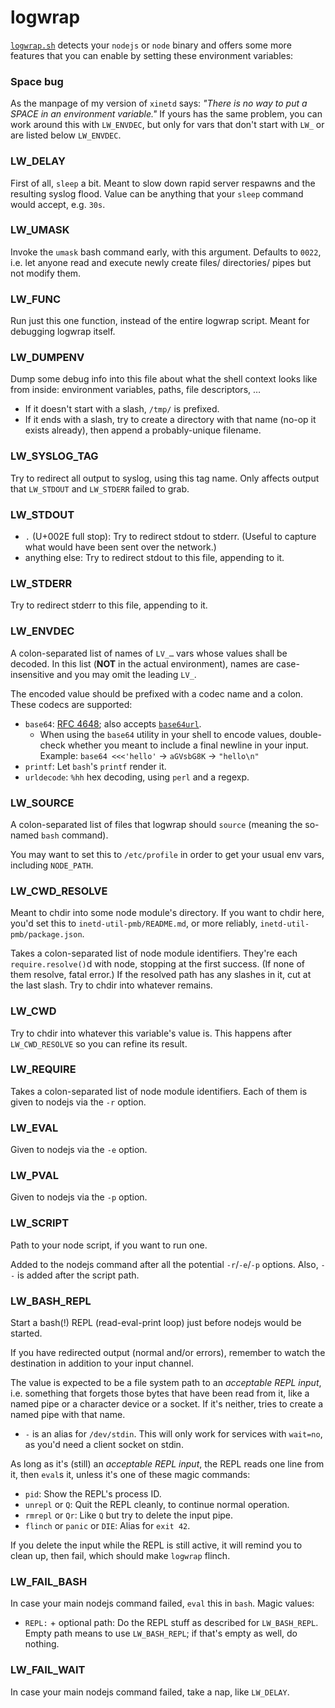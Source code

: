﻿
logwrap
=======

[`logwrap.sh`](`logwrap.sh`)
detects your `nodejs` or `node` binary and offers some more
features that you can enable by setting these environment variables:


### Space bug

As the manpage of my version of `xinetd` says:
_"There is no way to put a SPACE in an environment variable."_
If yours has the same problem, you can work around this with `LW_ENVDEC`,
but only for vars that don't start with `LW_` or are listed below `LW_ENVDEC`.


### LW_DELAY

First of all, `sleep` a bit.
Meant to slow down rapid server respawns and the resulting syslog flood.
Value can be anything that your `sleep` command would accept, e.g. `30s`.


### LW_UMASK

Invoke the `umask` bash command early, with this argument.
Defaults to `0022`, i.e. let anyone read and execute newly
create files/ directories/ pipes but not modify them.


### LW_FUNC

Run just this one function, instead of the entire logwrap script.
Meant for debugging logwrap itself.


### LW_DUMPENV

Dump some debug info into this file about what the shell context
looks like from inside: environment variables, paths, file descriptors, …

  * If it doesn't start with a slash, `/tmp/` is prefixed.
  * If it ends with a slash, try to create a directory with that name
    (no-op it exists already), then append a probably-unique filename.


### LW_SYSLOG_TAG

Try to redirect all output to syslog, using this tag name.
Only affects output that `LW_STDOUT` and `LW_STDERR` failed to grab.


### LW_STDOUT

  * `.` (U+002E full stop): Try to redirect stdout to stderr.
    (Useful to capture what would have been sent over the network.)
  * anything else: Try to redirect stdout to this file, appending to it.


### LW_STDERR

Try to redirect stderr to this file, appending to it.


### LW_ENVDEC

A colon-separated list of names of `LV_…` vars whose values shall be decoded.
In this list (__NOT__ in the actual environment),
names are case-insensitive and you may omit the leading `LV_`.

The encoded value should be prefixed with a codec name and a colon.
These codecs are supported:

  * `base64`: [RFC 4648](https://tools.ietf.org/html/rfc4648);
    also accepts [`base64url`](https://tools.ietf.org/html/rfc4648#section-5).
    * When using the `base64` utility in your shell to encode values,
      double-check whether you meant to include a final newline in your input.
      Example: `base64 <<<'hello'` &rarr; `aGVsbG8K` &rarr; `"hello\n"`
  * `printf`: Let `bash`'s `printf` render it.
  * `urldecode`: `%hh` hex decoding, using `perl` and a regexp.


### LW_SOURCE

A colon-separated list of files that logwrap should `source`
(meaning the so-named `bash` command).

You may want to set this to `/etc/profile` in order to get
your usual env vars, including `NODE_PATH`.


### LW_CWD_RESOLVE

Meant to chdir into some node module's directory.
If you want to chdir here, you'd set this to `inetd-util-pmb/README.md`,
or more reliably, `inetd-util-pmb/package.json`.

Takes a colon-separated list of node module identifiers.
They're each `require.resolve()`d with node, stopping at the first success.
(If none of them resolve, fatal error.)
If the resolved path has any slashes in it, cut at the last slash.
Try to chdir into whatever remains.


### LW_CWD

Try to chdir into whatever this variable's value is.
This happens after `LW_CWD_RESOLVE` so you can refine its result.


### LW_REQUIRE

Takes a colon-separated list of node module identifiers.
Each of them is given to nodejs via the `-r` option.


### LW_EVAL

Given to nodejs via the `-e` option.


### LW_PVAL

Given to nodejs via the `-p` option.


### LW_SCRIPT

Path to your node script, if you want to run one.

Added to the nodejs command after all the potential `-r`/`-e`/`-p` options.
Also, `--` is added after the script path.


### LW_BASH_REPL

Start a bash(!) REPL (read-eval-print loop)
just before nodejs would be started.

If you have redirected output (normal and/or errors),
remember to watch the destination in addition to your input channel.

The value is expected to be a file system path to an _acceptable REPL input_,
i.e. something that forgets those bytes that have been read from it,
like a named pipe or a character device or a socket.
If it's neither, tries to create a named pipe with that name.

  * `-` is an alias for `/dev/stdin`. This will only work for services with
    `wait=no`, as you'd need a client socket on stdin.

As long as it's (still) an _acceptable REPL input_,
the REPL reads one line from it, then `eval`s it,
unless it's one of these magic commands:

  * `pid`: Show the REPL's process ID.
  * `unrepl` or `Q`: Quit the REPL cleanly, to continue normal operation.
  * `rmrepl` or `Qr`: Like `Q` but try to delete the input pipe.
  * `flinch` or `panic` or `DIE`: Alias for `exit 42`.

If you delete the input while the REPL is still active, it will
remind you to clean up, then
fail, which should make `logwrap` flinch.


### LW_FAIL_BASH

In case your main nodejs command failed, `eval` this in `bash`.
Magic values:

  * `REPL:` + optional path:
    Do the REPL stuff as described for `LW_BASH_REPL`.
    Empty path means to use `LW_BASH_REPL`;
    if that's empty as well, do nothing.



### LW_FAIL_WAIT

In case your main nodejs command failed, take a nap, like `LW_DELAY`.




